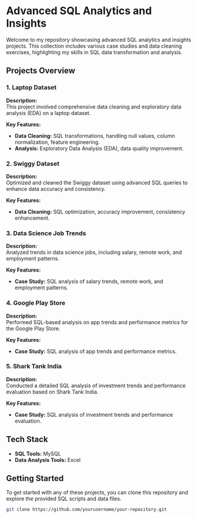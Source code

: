 # Advanced SQL Analytics and Insights

Welcome to my repository showcasing advanced SQL analytics and insights projects. This collection includes various case studies and data cleaning exercises, highlighting my skills in SQL data transformation and analysis.

## Projects Overview

### 1. Laptop Dataset

**Description:**  
This project involved comprehensive data cleaning and exploratory data analysis (EDA) on a laptop dataset.

**Key Features:**
- **Data Cleaning:** SQL transformations, handling null values, column normalization, feature engineering.
- **Analysis:** Exploratory Data Analysis (EDA), data quality improvement.

### 2. Swiggy Dataset

**Description:**  
Optimized and cleaned the Swiggy dataset using advanced SQL queries to enhance data accuracy and consistency.

**Key Features:**
- **Data Cleaning:** SQL optimization, accuracy improvement, consistency enhancement.

### 3. Data Science Job Trends

**Description:**  
Analyzed trends in data science jobs, including salary, remote work, and employment patterns.

**Key Features:**
- **Case Study:** SQL analysis of salary trends, remote work, and employment patterns.

### 4. Google Play Store

**Description:**  
Performed SQL-based analysis on app trends and performance metrics for the Google Play Store.

**Key Features:**
- **Case Study:** SQL analysis of app trends and performance metrics.

### 5. Shark Tank India

**Description:**  
Conducted a detailed SQL analysis of investment trends and performance evaluation based on Shark Tank India.

**Key Features:**
- **Case Study:** SQL analysis of investment trends and performance evaluation.

## Tech Stack

- **SQL Tools:** MySQL
- **Data Analysis Tools:** Excel

## Getting Started

To get started with any of these projects, you can clone this repository and explore the provided SQL scripts and data files.

```bash
git clone https://github.com/yourusername/your-repository.git

